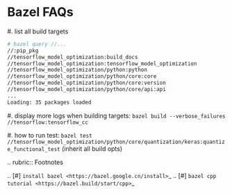# Bazel FAQs



#. list all build targets

```bash
# bazel query //...
//:pip_pkg
//tensorflow_model_optimization:build_docs
//tensorflow_model_optimization:tensorflow_model_optimization
//tensorflow_model_optimization/python:python
//tensorflow_model_optimization/python/core:core
//tensorflow_model_optimization/python/core:version
//tensorflow_model_optimization/python/core/api:api
...
Loading: 35 packages loaded
```

#. display more logs when building targets: ``bazel build --verbose_failures //tensorflow:tensorflow_cc``

#. how to run test: ``bazel test //tensorflow_model_optimization/python/core/quantization/keras:quantize_functional_test`` (inherit all build opts)


.. rubric:: Footnotes

.. [#] `install bazel <https://bazel.google.cn/install>`_
.. [#] `bazel cpp tutorial <https://bazel.build/start/cpp>`_
